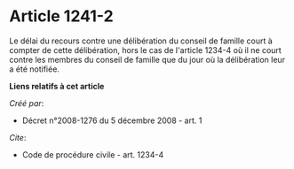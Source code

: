 # Article 1241-2

Le délai du recours contre une délibération du conseil de famille court à compter de cette délibération, hors le cas de
l'article 1234-4 où il ne court contre les membres du conseil de famille que du jour où la délibération leur a été notifiée.

**Liens relatifs à cet article**

_Créé par_:

  - Décret n°2008-1276 du 5 décembre 2008 - art. 1

_Cite_:

  - Code de procédure civile - art. 1234-4
